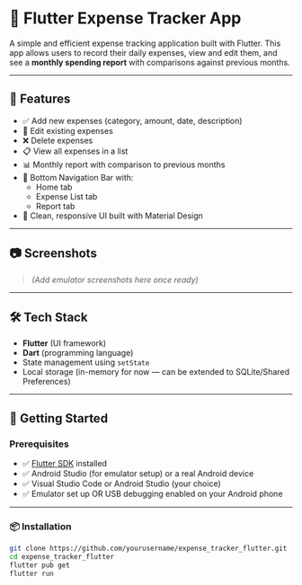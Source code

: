 # 💸 Flutter Expense Tracker App

A simple and efficient expense tracking application built with Flutter. This app allows users to record their daily expenses, view and edit them, and see a **monthly spending report** with comparisons against previous months.

---

## 📱 Features

- ✅ Add new expenses (category, amount, date, description)
- 📝 Edit existing expenses
- ❌ Delete expenses
- 📋 View all expenses in a list
- 📊 Monthly report with comparison to previous months
- 🧭 Bottom Navigation Bar with:
  - Home tab
  - Expense List tab
  - Report tab
- 🎨 Clean, responsive UI built with Material Design

---

## 📷 Screenshots

> *(Add emulator screenshots here once ready)*

---

## 🛠️ Tech Stack

- **Flutter** (UI framework)
- **Dart** (programming language)
- State management using `setState`
- Local storage (in-memory for now — can be extended to SQLite/Shared Preferences)

---

## 🚀 Getting Started

### Prerequisites

- ✅ [Flutter SDK](https://flutter.dev/docs/get-started/install) installed
- ✅ Android Studio (for emulator setup) or a real Android device
- ✅ Visual Studio Code or Android Studio (your choice)
- ✅ Emulator set up OR USB debugging enabled on your Android phone

---

### 📦 Installation

```bash
git clone https://github.com/yourusername/expense_tracker_flutter.git
cd expense_tracker_flutter
flutter pub get
flutter run

